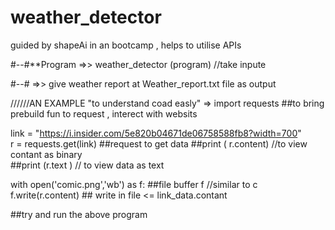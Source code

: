 # weather_detector
guided by shapeAi in an bootcamp , helps to utilise APIs

#--#**Program  =>> weather_detector (program) //take inpute

 #--#             =>> give weather report at Weather_report.txt file as output
               
               

//////AN EXAMPLE "to understand coad easly"
=>
 import requests  ##to bring prebuild fun to request , interect with websits
 
 link = "https://i.insider.com/5e820b04671de06758588fb8?width=700"  
r  = requests.get(link)  ##request to get data 
 ##print ( r.content) //to view contant as binary  
 ##print (r.text ) // to view data as text
 
 with open('comic.png','wb') as f: ##file buffer f  //similar to c
  f.write(r.content) ## write in file  <= link_data.contant
  
  ##try and run the above program
